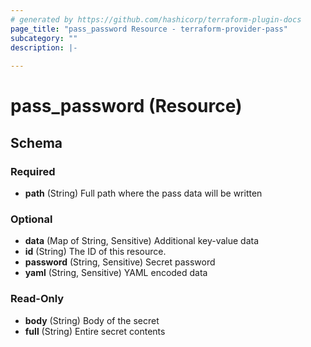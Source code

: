 ```yaml
---
# generated by https://github.com/hashicorp/terraform-plugin-docs
page_title: "pass_password Resource - terraform-provider-pass"
subcategory: ""
description: |-
  
---
```


# pass_password (Resource)





<!-- schema generated by tfplugindocs -->
## Schema

### Required

- **path** (String) Full path where the pass data will be written

### Optional

- **data** (Map of String, Sensitive) Additional key-value data
- **id** (String) The ID of this resource.
- **password** (String, Sensitive) Secret password
- **yaml** (String, Sensitive) YAML encoded data

### Read-Only

- **body** (String) Body of the secret
- **full** (String) Entire secret contents


